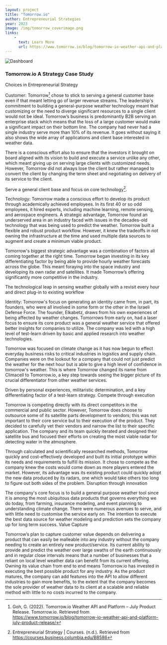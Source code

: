 ```yaml
---
layout: project
title: "Tomorrow.io"
author: Entrepreneurial Strategies
year: 2023
image: /img/tomorrow_coverimage.png
links:
    -
      text: Learn More
      url: https://www.tomorrow.io/blog/tomorrow-io-weather-api-and-platform-july-product-release/
---
```

![Dashboard](/img/tomorrow.io_dashboardimage.png)
### Tomorrow.io A Strategy Case Study

Choices in Entrepreneurial Strategy

Customer:
Tomorrow[^1] chose to stick to serving a general customer base even if that meant letting go of larger revenue streams. The leadership's commitment to building a general-purpose weather technology meant that customizing or the need to diverge significant resources to a single client would not be ideal. Tomorrow’s business is predominantly B2B serving an enterprise stack which means that the loss of a large customer would make a significant impact on their bottom line. The company had never had a single industry serve more than 10% of its revenue. It goes without saying it also shows the wide array of applications and client base interested in weather data. 

There is a conscious effort also to ensure that the investors it brought on board aligned with its vision to build and execute a service unlike any other, which meant giving up on serving large clients with customized needs. However, Tomorrow did not always lose the client but rather managed to convert the client by changing the term sheet and negotiating on delivery of its service to the client.

Serve a general client base and focus on core technology[^2].

Technology:
Tomorrow made a conscious effort to develop its product through academically achieved employees. In its first 40 or so odd employees, it hired experts, including machine learning, remote sensing, and aerospace engineers. A strategic advantage, Tomorrow found an underserved area in an industry faced with issues in the decades-old technology that was being used to predict the weather. Tomorrow built a flexible and robust product workflow. However, it knew the tradeoffs in not owning the infrastructure at the time and used multiple data sources to augment and create a minimum viable product.

Tomorrow's biggest strategic advantage was a combination of factors all coming together at the right time. Tomorrow began investing in its key differentiating factor by being able to provide hourly weather forecasts across the globe. This meant foraying into the space industry and developing its own radar and satellites. It made Tomorrow’s offering significantly more competitive in the industry.

The technological leap in sensing weather globally with a revisit every hour and direct plug-in to existing workflow

Identity:
Tomorrow's focus on generating an identity came from, in part, its founders, who were all involved in some form or the other in the Israeli Defense Force. The founder, Elkabetz, draws from his own experiences of being affected by weather changes. Tomorrows from early on, had a laser focus to ensure its core product was a general weather service that offered better insights for companies to utilize. The company was led with a high level of test-learn driven by basic and applied research into weather technologies. 

Tomorrow was focused on climate change as it has now begun to effect everyday business risks to critical industries in logistics and supply chain. Companies were on the lookout for a company that could not just predict the weather for the next hour but is able to give a high level of confidence in tomorrow's weather. This is where Tomorrow changed its name from Climacell to Tomorrow.io, a key step towards seeing the bigger picture of its crucial differentiator from other weather services.

Driven by personal experiences, militaristic determination, and a key differentiating factor of a test-learn strategy.
Compete through execution

Tomorrow is competing directly with its direct competitors in the commercial and public sector. However, Tomorrow does choose to outsource some of its satellite parts development to vendors; this was not important to their core service but to their execution of the product. They decided to carefully vet their vendors and narrow the list to their specific application. The company and its team quickly iterated and designed their satellite bus and focused their efforts on creating the most viable radar for detecting water in the atmosphere.

Through calculated and scientifically researched methods, Tomorrow quickly and cost-effectively developed and built its initial prototype within its needs and requirements to fulfill its mission. It chose to compete as the company knew the costs would come down as more players entered the market. However, its advantage was its existing product could quickly adopt the new data produced by its radars, one which would take others too long to figure out both sides of the problem.
Disruption through innovation

The company's core focus is to build a general purpose weather tool since it is among the most ubiquitous data products that governs everything we do today, from farming, insurance modeling, and event planning to understanding climate change. There were numerous avenues to serve, and with little need to customise the service early on. The intention to execute the best data source for weather modeling and prediction sets the company up for long term success. 
Value Capture

Tomorrow’s plan to capture customer value depends on delivering a product that can easily be malleable into any industry without the company needing to create an entirely new product/service. Its current ability to provide and predict the weather over large swaths of the earth continuously and in regular close intervals means that a number of businesses that a reliant on local level weather data can benefit from its current offering. Owning its value chain from end to end means Tomorrow.io has invested in executing the best possible product for any industry. As the product matures, the company can add features into the API to allow different industries to gain more benefits, to the extent that the company becomes the sole provider of weather data to its client at a scalable and reliable method with little to no costs incurred to the company. 


[^1]: Goh, G. (2022). Tomorrow.io Weather API and Platform – July Product Release. Tomorrow.io. Retrieved from https://www.tomorrow.io/blog/tomorrow-io-weather-api-and-platform-july-product-release/
[^2]: Entrepreneurial Strategy | Courses. (n.d.). Retrieved from https://courses.business.columbia.edu/B8586